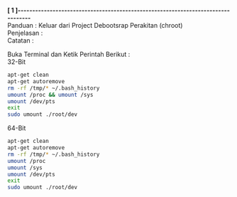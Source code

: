 **[ 1 ]---------------------------------------------------------------------------------**  
Panduan      : Keluar dari Project Debootsrap Perakitan (chroot)  
Penjelasan   :  
Catatan      :  

Buka Terminal dan Ketik Perintah Berikut :  
32-Bit  
```bash
apt-get clean
apt-get autoremove
rm -rf /tmp/* ~/.bash_history
umount /proc && umount /sys
umount /dev/pts
exit
sudo umount ./root/dev
```

64-Bit  
```bash
apt-get clean
apt-get autoremove
rm -rf /tmp/* ~/.bash_history
umount /proc
umount /sys
umount /dev/pts
exit
sudo umount ./root/dev
```
